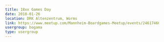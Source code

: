 ```yaml
---
title: 18xx Games Day
date: 2018-01-26
location: DRK Altenzentrum, Worms
link: https://www.meetup.com/Mannheim-Boardgames-Meetup/events/246174608/
usergroup: bogama
type: usergroup
---
```

